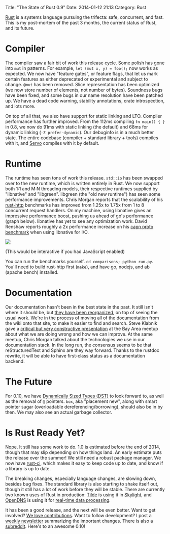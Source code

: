 Title: "The State of Rust 0.9"
Date: 2014-01-12 21:13
Category: Rust

[Rust](http://www.rust-lang.org/) is a systems language pursuing the trifecta:
safe, concurrent, and fast. This is my post-mortem of the past 3 months, the
current status of Rust, and its future.

<!-- more -->

# Compiler

The compiler saw a fair bit of work this release cycle. Some polish has gone
into `mut` in patterns. For example, `let (mut x, y) = foo();` now works as
expected. We now have "feature gates", or feature flags, that let us mark
certain features as either deprecated or experimental and subject to change.
`@mut` has been removed. Slice representation has been optimized (we now store
number of elements, not number of bytes). Soundness bugs have been fixed, and
some bugs in our name resolution have been patched up. We have a dead code
warning, stability annotations, crate introspection, and lots more.

On top of all that, we also have support for static linking and LTO. Compiler
performance has further improved. From the 112ms compiling `fn main() { }` in
0.8, we now do 91ms with static linking (the default) and 68ms for dynamic
linking (`-Z prefer-dynamic`). Our debuginfo is in a much better state. The
entire codebase (compiler + standard library + tools) compiles with it, and
[Servo](https://github.com/mozilla/servo/) compiles with it by default.

# Runtime

The runtime has seen tons of work this release. `std::io` has been swapped
over to the new runtime, which is written entirely in Rust. We now support
both 1:1 and M:N threading models, their respective runtimes supplied by
"libnative" and "libgreen". libgreen (the "old new runtime") has seen some
performance improvements. Chris Morgan reports that the scalability of his
[rust-http](https://github.com/chris-morgan/rust-http/) benchmarks has
improved from 1.25x to 1.75x from 1 to 8 concurrent request handlers. On my
machine, using libnative gives an impressive performance boost, pushing us
ahead of go's performance (graph below). libnative has yet to see any optimization work.
David Renshaw reports roughly a 2x performance increase on his [capn proto
benchmark](http://dwrensha.github.io/capnproto-rust/2013/11/16/benchmark.html)
when using libnative for I/O.

<noscript>
	<img src="https://docs.google.com/a/octayn.net/spreadsheet/oimg?key=0ArjzeYh7LqL2dENRREdRbDljajR4LWt1RlozM2YyY0E&oid=1&zx=xnqmqanhavt" />
	<p>(This would be interactive if you had JavaScript enabled)</p>
</noscript>

<script type="text/javascript" src="//ajax.googleapis.com/ajax/static/modules/gviz/1.0/chart.js"> {"dataSourceUrl":"//docs.google.com/a/octayn.net/spreadsheet/tq?key=0ArjzeYh7LqL2dENRREdRbDljajR4LWt1RlozM2YyY0E&transpose=0&headers=1&range=A1%3AE6&gid=0&pub=1","options":{"titleTextStyle":{"bold":true,"color":"#000","fontSize":16},"series":{"0":{"errorBars":{"errorType":"none","magnitude":10}}},"animation":{"duration":500},"width":600,"hAxis":{"title":"Concurrency (\"threads\")","useFormatFromData":true,"minValue":null,"viewWindowMode":null,"viewWindow":null,"maxValue":null},"vAxes":[{"useFormatFromData":true,"title":"Requests / second","minorGridlines":{"count":"4"},"minValue":null,"gridlines":{"count":"5"},"logScale":false,"viewWindow":{"max":null,"min":null},"maxValue":null},{"useFormatFromData":true,"minValue":null,"logScale":false,"viewWindow":{"max":null,"min":null},"maxValue":null}],"booleanRole":"certainty","title":"rust-http comparison benchmark","height":371,"domainAxis":{"direction":1},"legend":"right","focusTarget":"series","useFirstColumnAsDomain":true,"isStacked":false,"tooltip":{"trigger":"none"}},"state":{},"view":{"columns":[{"calc":"stringify","type":"string","sourceColumn":0},1,2,3,4]},"isDefaultVisualization":false,"chartType":"ColumnChart","chartName":"Chart 1"} </script>

You can run the benchmarks yourself. `cd comparisons; python run.py`. You'll
need to build rust-http first (`make`), and have go, nodejs, and ab (apache
bench) installed.

# Documentation

Our documentation hasn't been in the best state in the past. It still isn't
where it should be, but [they have been
reorganized](http://static.rust-lang.org/doc/master/index.html), on top of
seeing the usual work. We're in the process of moving all of the documentation
from the wiki onto that site, to make it easier to find and search. Steve
Klabnik gave a [critical but very constructive
presentation](https://air.mozilla.org/rust-meetup-december-2013/) at the Bay
Area meetup about what we are doing wrong and how we can improve. At the same
meetup, Chris Morgan talked about the technologies we use in our documentation
stack. In the long run, the consensus seems to be that reStructuredText and
Sphinx are they way forward. Thanks to the rustdoc rewrite, it will be able to
have first-class status as a documentation backend.

# The Future

For 0.10, we have [Dynamically Sized Types
(DST)](http://smallcultfollowing.com/babysteps/blog/2014/01/05/dst-take-5/) to
look forward to, as well as the removal of `@` pointers. `box`, aka "placement
new", along with smart pointer sugar (overloadable dereferencing/borrowing),
should also be in by then. We may also see an actual garbage collector.

# Is Rust Ready Yet?

Nope. It still has some work to do. 1.0 is estimated before the end of 2014,
though that may slip depending on how things land. An early estimate puts the
release over the summer! We still need a robust package manager. We now have
[rust-ci](http://rust-ci.org/), which makes it easy to keep code up to date,
and know if a library is up to date.

The breaking changes, especially language changes, are slowing down, besides
bug fixes. The standard library is also starting to shake itself out, though
it still has a lot of work before they will be stable. There are currently two
known uses of Rust in production: [Tilde](http://www.tilde.io/) is using it in
[Skylight](https://www.skylight.io/), and [OpenDNS](http://opendns.com) is
using it for [real-time data
processing](http://labs.umbrella.com/2013/10/04/zeromq-helping-us-block-malicious-domains/).

It has been a good release, and the next will be even better. Want to get
involved? [We love
contributions](https://github.com/mozilla/rust/wiki/Note-guide-for-new-contributors).
Want to follow development? I post a [weekly
newsletter](http://cmr.github.io/blog/categories/this-week-in-rust/)
summarizing the important changes. There is also a
[subreddit](http://reddit.com/r/rust). Here's to an awesome 0.10!
